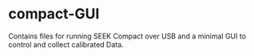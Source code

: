 # compact-GUI

Contains files for running SEEK Compact over USB and a minimal GUI to control and collect calibrated Data. 
